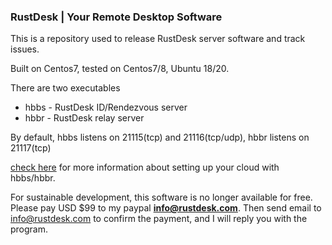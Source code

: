 ### RustDesk | Your Remote Desktop Software

This is a repository used to release RustDesk server software and track issues.

Built on Centos7, tested on Centos7/8, Ubuntu 18/20.

There are two executables
  - hbbs - RustDesk ID/Rendezvous server
  - hbbr - RustDesk relay server

By default, hbbs listens on 21115(tcp) and 21116(tcp/udp), hbbr listens on 21117(tcp)

[check here](https://rustdesk.com/blog/id-relay-set/) for more information about setting up your cloud with hbbs/hbbr.

For sustainable development, this software is no longer available for free. Please pay USD $99 to my paypal **info@rustdesk.com**. Then send email to info@rustdesk.com to confirm the payment, and I will reply you with the program.
